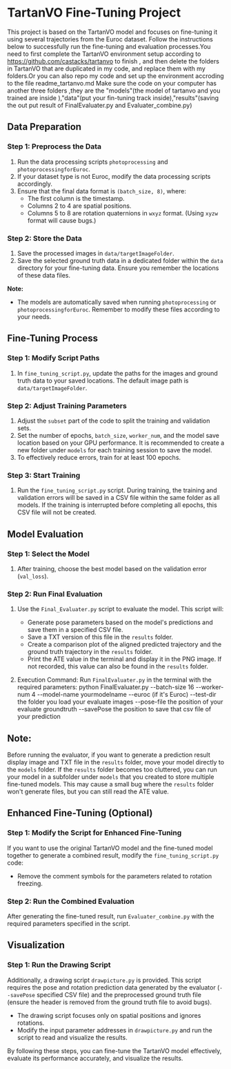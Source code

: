 # TartanVO Fine-Tuning Project

This project is based on the TartanVO model and focuses on fine-tuning it using several trajectories from the Euroc dataset. Follow the instructions below to successfully run the fine-tuning and evaluation processes.You need to first complete the TartanVO environment setup according to https://github.com/castacks/tartanvo to finish , and then delete the folders in TartanVO that are duplicated in my code, and replace them with my folders.Or you can also repo my code and set up the environment accroding to the file readme_tartanvo.md
Make sure the code on your computer has another three folders ,they are the "models"(the model of tartanvo and you trained are inside ),"data"(put your fin-tuning track inside),"results"(saving the out put result of FinalEvaluater.py and Evaluater_combine.py)

## Data Preparation

### Step 1: Preprocess the Data

1. Run the data processing scripts `photoprocessing` and `photoprocessingforEuroc`.
2. If your dataset type is not Euroc, modify the data processing scripts accordingly.
3. Ensure that the final data format is `(batch_size, 8)`, where:
   - The first column is the timestamp.
   - Columns 2 to 4 are spatial positions.
   - Columns 5 to 8 are rotation quaternions in `wxyz` format. (Using `xyzw` format will cause bugs.)

### Step 2: Store the Data

1. Save the processed images in `data/targetImageFolder`.
2. Save the selected ground truth data in a dedicated folder within the `data` directory for your fine-tuning data. Ensure you remember the locations of these data files.

**Note:**

- The models are automatically saved when running `photoprocessing` or `photoprocessingforEuroc`. Remember to modify these files according to your needs.

## Fine-Tuning Process

### Step 1: Modify Script Paths

1. In `fine_tuning_script.py`, update the paths for the images and ground truth data to your saved locations. The default image path is `data/targetImageFolder`.

### Step 2: Adjust Training Parameters

1. Adjust the `subset` part of the code to split the training and validation sets.
2. Set the number of epochs, `batch_size`, `worker_num`, and the model save location based on your GPU performance. It is recommended to create a new folder under `models` for each training session to save the model.
3. To effectively reduce errors, train for at least 100 epochs.

### Step 3: Start Training

1. Run the `fine_tuning_script.py` script. During training, the training and validation errors will be saved in a CSV file within the same folder as all models. If the training is interrupted before completing all epochs, this CSV file will not be created.

## Model Evaluation

### Step 1: Select the Model

1. After training, choose the best model based on the validation error (`val_loss`).

### Step 2: Run Final Evaluation

1. Use the `Final_Evaluater.py` script to evaluate the model. This script will:
   - Generate pose parameters based on the model's predictions and save them in a specified CSV file.
   - Save a TXT version of this file in the `results` folder.
   - Create a comparison plot of the aligned predicted trajectory and the ground truth trajectory in the `results` folder.
   - Print the ATE value in the terminal and display it in the PNG image. If not recorded, this value can also be found in the `results` folder.

2. Execution Command:
   Run `FinalEvaluater.py` in the terminal with the required parameters:
   python FinalEvaluater.py --batch-size 16 --worker-num 4 --model-name yourmodelname --euroc (if it's Euroc) --test-dir the folder you load your evaluate images --pose-file the position of your evaluate groundtruth --savePose the position to save that csv file of your prediction

## Note:

Before running the evaluator, if you want to generate a prediction result display image and TXT file in the `results` folder, move your model directly to the `models` folder. If the `results` folder becomes too cluttered, you can run your model in a subfolder under `models` that you created to store multiple fine-tuned models. This may cause a small bug where the `results` folder won't generate files, but you can still read the ATE value.

## Enhanced Fine-Tuning (Optional)

### Step 1: Modify the Script for Enhanced Fine-Tuning

If you want to use the original TartanVO model and the fine-tuned model together to generate a combined result, modify the `fine_tuning_script.py` code:

   - Remove the comment symbols for the parameters related to rotation freezing.

### Step 2: Run the Combined Evaluation

After generating the fine-tuned result, run `Evaluater_combine.py` with the required parameters specified in the script.

## Visualization

### Step 1: Run the Drawing Script

Additionally, a drawing script `drawpicture.py` is provided. This script requires the pose and rotation prediction data generated by the evaluator (`--savePose` specified CSV file) and the preprocessed ground truth file (ensure the header is removed from the ground truth file to avoid bugs).

   - The drawing script focuses only on spatial positions and ignores rotations.
   - Modify the input parameter addresses in `drawpicture.py` and run the script to read and visualize the results.

By following these steps, you can fine-tune the TartanVO model effectively, evaluate its performance accurately, and visualize the results.
